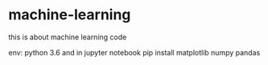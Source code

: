 # machine-learning
this is about machine learning code

env: python 3.6 and in jupyter notebook
pip install matplotlib numpy pandas  